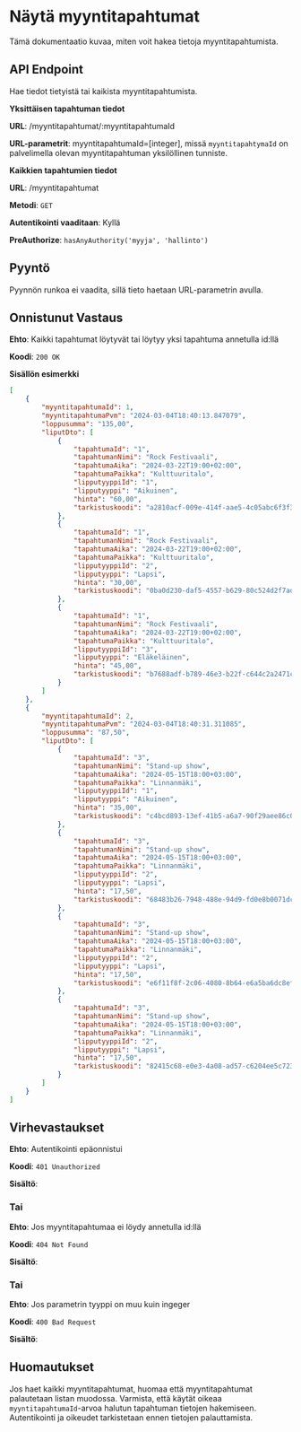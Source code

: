 # Näytä myyntitapahtumat
Tämä dokumentaatio kuvaa, miten voit hakea tietoja myyntitapahtumista.

## API Endpoint
Hae tiedot tietyistä tai kaikista myyntitapahtumista.

**Yksittäisen tapahtuman tiedot**

**URL**: /myyntitapahtumat/:myyntitapahtumaId

**URL-parametrit**: myyntitapahtumaId=[integer], missä `myyntitapahtymaId` on palvelimella olevan myyntitapahtuman yksilöllinen tunniste.

**Kaikkien tapahtumien tiedot**

**URL**: /myyntitapahtumat

**Metodi**: `GET`

**Autentikointi vaaditaan**: Kyllä

**PreAuthorize**: `hasAnyAuthority('myyja', 'hallinto')`

## Pyyntö
Pyynnön runkoa ei vaadita, sillä tieto haetaan URL-parametrin avulla.

## Onnistunut Vastaus
**Ehto**: Kaikki tapahtumat löytyvät tai löytyy yksi tapahtuma annetulla id:llä

**Koodi**: `200 OK`

**Sisällön esimerkki**
```json
[
    {
        "myyntitapahtumaId": 1,
        "myyntitapahtumaPvm": "2024-03-04T18:40:13.847079",
        "loppusumma": "135,00",
        "liputDto": [
            {
                "tapahtumaId": "1",
                "tapahtumanNimi": "Rock Festivaali",
                "tapahtumaAika": "2024-03-22T19:00+02:00",
                "tapahtumaPaikka": "Kulttuuritalo",
                "lipputyyppiId": "1",
                "lipputyyppi": "Aikuinen",
                "hinta": "60,00",
                "tarkistuskoodi": "a2810acf-009e-414f-aae5-4c05abc6f3f3"
            },
            {
                "tapahtumaId": "1",
                "tapahtumanNimi": "Rock Festivaali",
                "tapahtumaAika": "2024-03-22T19:00+02:00",
                "tapahtumaPaikka": "Kulttuuritalo",
                "lipputyyppiId": "2",
                "lipputyyppi": "Lapsi",
                "hinta": "30,00",
                "tarkistuskoodi": "0ba0d230-daf5-4557-b629-80c524d2f7ad"
            },
            {
                "tapahtumaId": "1",
                "tapahtumanNimi": "Rock Festivaali",
                "tapahtumaAika": "2024-03-22T19:00+02:00",
                "tapahtumaPaikka": "Kulttuuritalo",
                "lipputyyppiId": "3",
                "lipputyyppi": "Eläkeläinen",
                "hinta": "45,00",
                "tarkistuskoodi": "b7688adf-b789-46e3-b22f-c644c2a2471c"
            }
        ]
    },
    {
        "myyntitapahtumaId": 2,
        "myyntitapahtumaPvm": "2024-03-04T18:40:31.311085",
        "loppusumma": "87,50",
        "liputDto": [
            {
                "tapahtumaId": "3",
                "tapahtumanNimi": "Stand-up show",
                "tapahtumaAika": "2024-05-15T18:00+03:00",
                "tapahtumaPaikka": "Linnanmäki",
                "lipputyyppiId": "1",
                "lipputyyppi": "Aikuinen",
                "hinta": "35,00",
                "tarkistuskoodi": "c4bcd893-13ef-41b5-a6a7-90f29aee86c0"
            },
            {
                "tapahtumaId": "3",
                "tapahtumanNimi": "Stand-up show",
                "tapahtumaAika": "2024-05-15T18:00+03:00",
                "tapahtumaPaikka": "Linnanmäki",
                "lipputyyppiId": "2",
                "lipputyyppi": "Lapsi",
                "hinta": "17,50",
                "tarkistuskoodi": "68483b26-7948-488e-94d9-fd0e8b0071dc"
            },
            {
                "tapahtumaId": "3",
                "tapahtumanNimi": "Stand-up show",
                "tapahtumaAika": "2024-05-15T18:00+03:00",
                "tapahtumaPaikka": "Linnanmäki",
                "lipputyyppiId": "2",
                "lipputyyppi": "Lapsi",
                "hinta": "17,50",
                "tarkistuskoodi": "e6f11f8f-2c06-4080-8b64-e6a5ba6dc8ef"
            },
            {
                "tapahtumaId": "3",
                "tapahtumanNimi": "Stand-up show",
                "tapahtumaAika": "2024-05-15T18:00+03:00",
                "tapahtumaPaikka": "Linnanmäki",
                "lipputyyppiId": "2",
                "lipputyyppi": "Lapsi",
                "hinta": "17,50",
                "tarkistuskoodi": "82415c68-e0e3-4a08-ad57-c6204ee5c723"
            }
        ]
    }
]
```
## Virhevastaukset

**Ehto**: Autentikointi epäonnistui

**Koodi**: `401 Unauthorized`

**Sisältö**:

### Tai

**Ehto**: Jos myyntitapahtumaa ei löydy annetulla id:llä

**Koodi**: `404 Not Found`

**Sisältö**:

### Tai
**Ehto**: Jos parametrin tyyppi on muu kuin ingeger

**Koodi**: `400 Bad Request`

**Sisältö**: 

## Huomautukset
Jos haet kaikki myyntitapahtumat, huomaa että myyntitapahtumat palautetaan listan muodossa. 
Varmista, että käytät oikeaa `myyntitapahtumaId`-arvoa halutun tapahtuman tietojen hakemiseen.
Autentikointi ja oikeudet tarkistetaan ennen tietojen palauttamista.